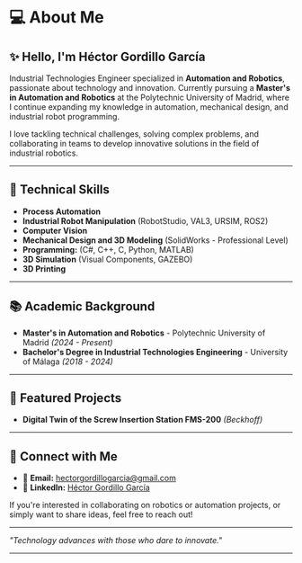 # 💻 About Me

## ✨ Hello, I'm Héctor Gordillo García

Industrial Technologies Engineer specialized in **Automation and Robotics**, passionate about technology and innovation. Currently pursuing a **Master's in Automation and Robotics** at the Polytechnic University of Madrid, where I continue expanding my knowledge in automation, mechanical design, and industrial robot programming.

I love tackling technical challenges, solving complex problems, and collaborating in teams to develop innovative solutions in the field of industrial robotics.

---

## 🔧 Technical Skills
- **Process Automation**
- **Industrial Robot Manipulation** (RobotStudio, VAL3, URSIM, ROS2)
- **Computer Vision**
- **Mechanical Design and 3D Modeling** (SolidWorks - Professional Level)
- **Programming:** (C#, C++, C, Python, MATLAB)
- **3D Simulation** (Visual Components, GAZEBO)
- **3D Printing**

---

## 📚 Academic Background
- **Master's in Automation and Robotics** - Polytechnic University of Madrid *(2024 - Present)*
- **Bachelor's Degree in Industrial Technologies Engineering** - University of Málaga *(2018 - 2024)*

---

## 🎨 Featured Projects
- **Digital Twin of the Screw Insertion Station FMS-200** *(Beckhoff)*

---

## 👥 Connect with Me
- 📧 **Email:** [hectorgordillogarcia@gmail.com](mailto:hectorgordillogarcia@gmail.com)
- 🔗 **LinkedIn:** [Héctor Gordillo García](https://www.linkedin.com/in/h%C3%A9ctor-gordillo-garc%C3%ADa-18b026254)

If you're interested in collaborating on robotics or automation projects, or simply want to share ideas, feel free to reach out!

---

_\"Technology advances with those who dare to innovate.\"_

---
